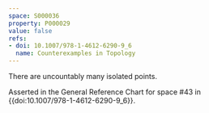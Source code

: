 ```yaml
---
space: S000036
property: P000029
value: false
refs:
- doi: 10.1007/978-1-4612-6290-9_6
  name: Counterexamples in Topology
---
```


There are uncountably many isolated points.

Asserted in the General Reference Chart for space #43 in
{{doi:10.1007/978-1-4612-6290-9_6}}.
